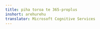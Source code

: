 ```yaml
---
title: piha toroa te 365-proplus
inshort: arehurehu
translator: Microsoft Cognitive Services
---
```




